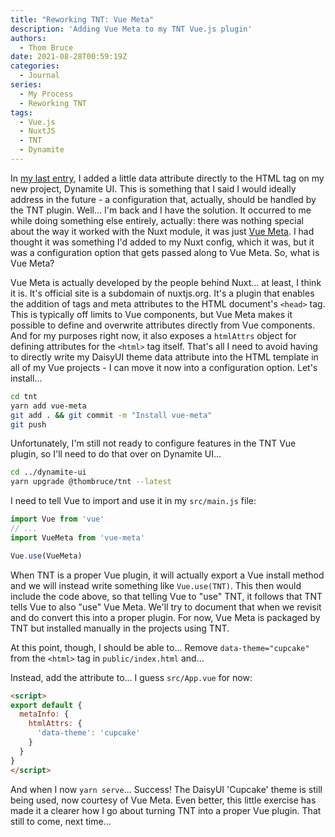 ```yaml
---
title: "Reworking TNT: Vue Meta"
description: 'Adding Vue Meta to my TNT Vue.js plugin'
authors:
  - Thom Bruce
date: 2021-08-28T00:59:19Z
categories:
  - Journal
series:
  - My Process
  - Reworking TNT
tags:
  - Vue.js
  - NuxtJS
  - TNT
  - Dynamite
---
```


In [my last entry](reworking-tnt-without-nuxt), I added a little data attribute directly to the HTML tag on my new project, Dynamite UI. This is something that I said I would ideally address in the future - a configuration that, actually, should be handled by the TNT plugin. Well... I'm back and I have the solution. It occurred to me while doing something else entirely, actually: there was nothing special about the way it worked with the Nuxt module, it was just [Vue Meta](https://vue-meta.nuxtjs.org/). I had thought it was something I'd added to my Nuxt config, which it was, but it was a configuration option that gets passed along to Vue Meta. So, what is Vue Meta?

Vue Meta is actually developed by the people behind Nuxt... at least, I think it is. It's official site is a subdomain of nuxtjs.org. It's a plugin that enables the addition of tags and meta attributes to the HTML document's `<head>` tag. This is typically off limits to Vue components, but Vue Meta makes it possible to define and overwrite attributes directly from Vue components. And for my purposes right now, it also exposes a `htmlAttrs` object for defining attributes for the `<html>` tag itself. That's all I need to avoid having to directly write my DaisyUI theme data attribute into the HTML template in all of my Vue projects - I can move it now into a configuration option. Let's install...

```sh
cd tnt
yarn add vue-meta
git add . && git commit -m "Install vue-meta"
git push
```

Unfortunately, I'm still not ready to configure features in the TNT Vue plugin, so I'll need to do that over on Dynamite UI...

```sh
cd ../dynamite-ui
yarn upgrade @thombruce/tnt --latest
```

I need to tell Vue to import and use it in my `src/main.js` file:

```js
import Vue from 'vue'
// ...
import VueMeta from 'vue-meta'

Vue.use(VueMeta)
```

When TNT is a proper Vue plugin, it will actually export a Vue install method and we will instead write something like `Vue.use(TNT)`. This then would include the code above, so that telling Vue to "use" TNT, it follows that TNT tells Vue to also "use" Vue Meta. We'll try to document that when we revisit and do convert this into a proper plugin. For now, Vue Meta is packaged by TNT but installed manually in the projects using TNT.

At this point, though, I should be able to... Remove `data-theme="cupcake"` from the `<html>` tag in `public/index.html` and...

Instead, add the attribute to... I guess `src/App.vue` for now:

```html
<script>
export default {
  metaInfo: {
    htmlAttrs: {
      'data-theme': 'cupcake'
    }
  }
}
</script>
```

And when I now `yarn serve`... Success! The DaisyUI 'Cupcake' theme is still being used, now courtesy of Vue Meta. Even better, this little exercise has made it a clearer how I go about turning TNT into a proper Vue plugin. That still to come, next time...